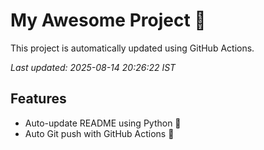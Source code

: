 # My Awesome Project 🚀

This project is automatically updated using GitHub Actions.

_Last updated: 2025-08-14 20:26:22 IST_

## Features
- Auto-update README using Python 🐍
- Auto Git push with GitHub Actions 🤖
